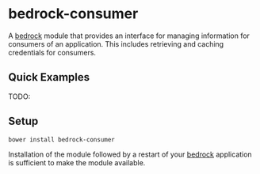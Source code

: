 # bedrock-consumer

A [bedrock][] module that provides an interface for managing information
for consumers of an application. This includes retrieving and caching
credentials for consumers.

## Quick Examples

TODO:

## Setup

```
bower install bedrock-consumer
```

Installation of the module followed by a restart of your [bedrock][]
application is sufficient to make the module available.

<!-- ## How It Works

TODO: -->


[bedrock]: https://github.com/digitalbazaar/bedrock
